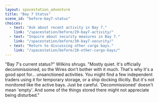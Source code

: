 ```yaml
---
layout: spacestation_adventure
title: "Bay 7 Status"
scene_id: "before-bay7-status"
choices:
  - text: "Ask about recent activity in Bay 7."
    link: "/spacestation/before/29-bay7-activity/"
  - text: "Inquire about security measures in Bay 7."
    link: "/spacestation/before/30-bay7-security/"
  - text: "Return to discussing other cargo bays."
    link: "/spacestation/before/28-other-cargo-bays/"
---
```


"Bay 7's current status?" Wilkins shrugs. "Mostly quiet. It's officially decommissioned, so the Wires don't bother with it much. That's why it's a good spot for... unsanctioned activities. You might find a few independent traders using it for temporary storage, or a ship docking illicitly. But it's not monitored like the active bays. Just be careful. 'Decommissioned' doesn't mean 'empty'. And some of the things stored there might not appreciate being disturbed."
